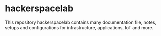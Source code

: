 # hackerspacelab
This repository hackerspacelab contains many documentation file, notes, setups and configurations for infrastructure, applications, IoT and more.
